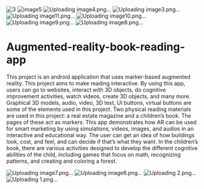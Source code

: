 ![3](https://github.com/malithpriyashan/Augmented-reality-book-reading-app/assets/66530522/b35fa336-ec02-4809-85ec-d6fa59c4fe34)
![image5](https://github.com/malithpriyashan/Augmented-reality-book-reading-app/assets/66530522/1ba150c9-ff56-4cee-bcce-fcee6d513e4d)
![Uploading image4.png…]()
![Uploading image3.png…]()
![Uploading image11.png…]()
![Uploading image10.png…]()
![Uploading image9.png…]()
![Uploading image8.png…]()
# Augmented-reality-book-reading-app
This project is an android application that uses marker-based augmented
reality. This project aims to make reading interactive. By using this app, users
can go to websites, interact with 3D objects, do cognitive improvement
activities, watch videos, create 3D objects, and many more. Graphical 3D
models, audio, video, 3D text, UI buttons, virtual buttons are some of the
elements used in this project. Two physical reading materials are used in this
project: a real estate magazine and a children’s book. The pages of these act
as markers. This app demonstrates how AR can be used for smart marketing
by using simulations, videos, images, and audios in an interactive and
educational way. The user can get an idea of how buildings look, cost, and feel,
and can decide if that’s what they want. In the children’s book, there are
various activities designed to develop the different cognitive abilities of the
child, including games that focus on math, recognizing patterns, and creating
and coloring a forest.

![Uploading image7.png…]()
![Uploading image6.png…]()
![Uploading 2.png…]()
![Uploading 1.png…]()
